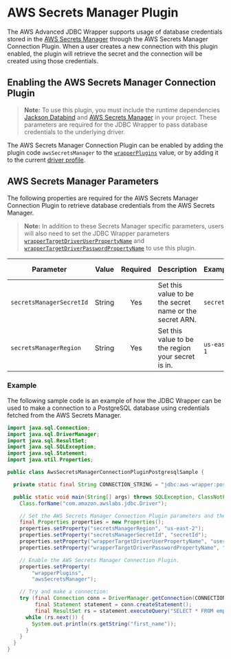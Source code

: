 # AWS Secrets Manager Plugin

The AWS Advanced JDBC Wrapper supports usage of database credentials stored in the [AWS Secrets Manager](https://aws.amazon.com/secrets-manager/) through the AWS Secrets Manager Connection Plugin. When a user creates a new connection with this plugin enabled, the plugin will retrieve the secret and the connection will be created using those credentials.

## Enabling the AWS Secrets Manager Connection Plugin
> **Note:** To use this plugin, you must include the runtime dependencies [Jackson Databind](https://mvnrepository.com/artifact/com.fasterxml.jackson.core/jackson-databind) and [AWS Secrets Manager](https://mvnrepository.com/artifact/software.amazon.awssdk/secretsmanager) in your project. These parameters are required for the JDBC Wrapper to pass database credentials to the underlying driver.

The AWS Secrets Manager Connection Plugin can be enabled by adding the plugin code `awsSecretsManager` to the [`wrapperPlugins`](../UsingTheJdbcWrapper.md#connection-plugin-manager-parameters) value, or by adding it to the current [driver profile](../UsingTheJdbcWrapper.md#connection-plugin-manager-parameters).

## AWS Secrets Manager Parameters
The following properties are required for the AWS Secrets Manager Connection Plugin to retrieve database credentials from the AWS Secrets Manager. 

> **Note:** In addition to these Secrets Manager specific parameters, users will also need to set the JDBC Wrapper parameters [`wrapperTargetDriverUserPropertyName`](../UsingTheJdbcWrapper.md#aws-advanced-jdbc-wrapper-parameters) and [`wrapperTargetDriverPasswordPropertyName`](../UsingTheJdbcWrapper.md#aws-advanced-jdbc-wrapper-parameters) to use this plugin.

| Parameter                | Value  | Required | Description                                             | Example     | Default Value |
|--------------------------|:------:|:--------:|:--------------------------------------------------------|:------------|---------------|
| `secretsManagerSecretId` | String |   Yes    | Set this value to be the secret name or the secret ARN. | `secretId`  | `null`        |
| `secretsManagerRegion`   | String |   Yes    | Set this value to be the region your secret is in.      | `us-east-1` | `us-east-1`   |

### Example
The following sample code is an example of how the JDBC Wrapper can be used to make a connection to a PostgreSQL database using credentials fetched from the AWS Secrets Manager.

```java
import java.sql.Connection;
import java.sql.DriverManager;
import java.sql.ResultSet;
import java.sql.SQLException;
import java.sql.Statement;
import java.util.Properties;

public class AwsSecretsManagerConnectionPluginPostgresqlSample {

  private static final String CONNECTION_STRING = "jdbc:aws-wrapper:postgresql://db-identifier.cluster-XYZ.us-east-2.rds.amazonaws.com:5432/employees";

  public static void main(String[] args) throws SQLException, ClassNotFoundException {
    Class.forName("com.amazon.awslabs.jdbc.Driver");

    // Set the AWS Secrets Manager Connection Plugin parameters and the JDBC Wrapper parameters.
    final Properties properties = new Properties();
    properties.setProperty("secretsManagerRegion", "us-east-2");
    properties.setProperty("secretsManagerSecretId", "secretId");
    properties.setProperty("wrapperTargetDriverUserPropertyName", "user");
    properties.setProperty("wrapperTargetDriverPasswordPropertyName", "password");

    // Enable the AWS Secrets Manager Connection Plugin.
    properties.setProperty(
        "wrapperPlugins",
        "awsSecretsManager");

    // Try and make a connection:
    try (final Connection conn = DriverManager.getConnection(CONNECTION_STRING);
         final Statement statement = conn.createStatement();
         final ResultSet rs = statement.executeQuery("SELECT * FROM employees")) {
      while (rs.next()) {
        System.out.println(rs.getString("first_name"));
      }
    }
  }
}
```
